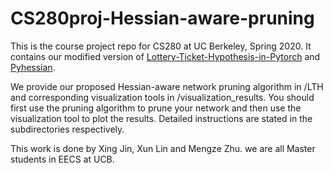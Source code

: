 # CS280proj-Hessian-aware-pruning
This is the course project repo for CS280 at UC Berkeley, Spring 2020. 
It contains our modified version of [Lottery-Ticket-Hypothesis-in-Pytorch](https://github.com/rahulvigneswaran/Lottery-Ticket-Hypothesis-in-Pytorch) and [Pyhessian](https://github.com/amirgholami/PyHessian). 

We provide our proposed Hessian-aware network pruning algorithm in /LTH and corresponding visualization tools in /visualization_results. You should first use the pruning algorithm to prune your network and then use the visualization tool to plot the results. Detailed instructions are stated in the subdirectories respectively.

This work is done by Xing Jin, Xun Lin and Mengze Zhu. we are all Master students in EECS at UCB.
